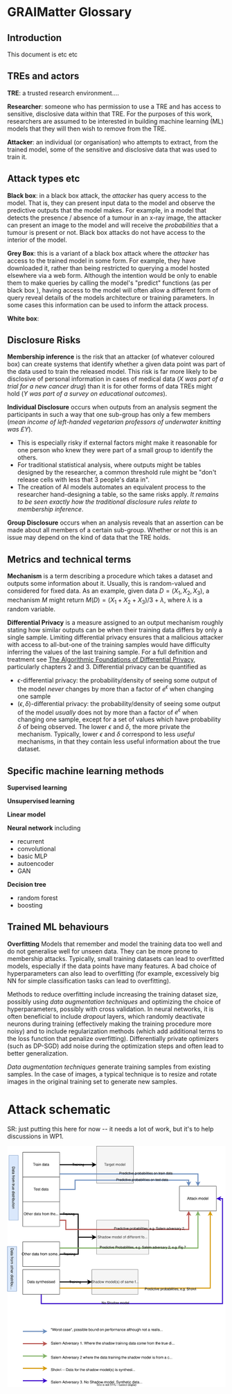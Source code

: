 # GRAIMatter Glossary

## Introduction

This document is etc etc

## TREs and actors

**TRE**: a trusted research environment....

**Researcher**: someone who has permission to use a TRE and has access to sensitive, disclosive data within that TRE. For the purposes of this work, researchers are assumed to be interested in building machine learning (ML) models that they will then wish to remove from the TRE.

**Attacker**: an individual (or organisation) who attempts to extract, from the trained model, some of the sensitive and disclosive data that was used to train it.


## Attack types etc

**Black box**: in a black box attack, the _attacker_ has query access to the model. That is, they can present input data to the model and observe the predictive outputs that the model makes. For example, in a model that detects the presence / absence of a tumour in an x-ray image, the attacker can present an image to the model and will receive the _probabilities_ that a tumour is present or not. Black box attacks do not have access to the interior of the model.

**Grey Box**: this is a variant of a black box attack where  the _attacker_  has access to the trained model in some form. For example, they have downloaded it, rather than being restricted to querying a model hosted elsewhere via a web form. Although the intention would be only to enable them to make queries by calling the model's "predict" functions (as per black box ), having access to the  model will often allow a different form of query reveal details of the models architecture or training parameters. In some cases this information can be used to inform the attack process.

**White box**:

## Disclosure Risks ##

**Membership inference** is the risk that an attacker (of whatever coloured box) can create systems that identify whether a given data point was part of the data used to train the released model.  This risk is far more likely to be disclosive of personal information in cases of medical data (_X was part of a trial for a new cancer drug_)  than  it is for other forms of data TREs might hold (_Y was part of a survey on educational outcomes_).

**Individual Disclosure** occurs when outputs from an analysis segment the participants in such a way that one sub-group has only a few members (_mean income of left-handed vegetarian professors of underwater knitting was £Y_).
 - This is especially risky if external factors might make it reasonable for one person who knew they were part of a small group to identify the others.
 - For traditional statistical analysis, where outputs might be tables designed by the researcher, a common threshold rule might be "don't release cells with less that 3 people's data in".
 - The creation of AI models automates an equivalent process to the researcher hand-designing a table,  so the same risks apply.    _It remains to be seen exactly how the _traditional_ disclosure rules relate to membership inference_.

**Group Disclosure** occurs when an analysis reveals that an assertion can be made about all members of a certain sub-group. Whether or not this is an issue may depend on the kind of data that the TRE holds.


## Metrics and technical terms ##

**Mechanism** is a term describing a procedure which takes a dataset and outputs some information about it. Usually, this is random-valued and considered for fixed data. As an example, given data $D=(X_1, X_2, X_3)$, a mechanism $M$ might return $M(D)=(X_1+X_2+X_3)/3 + \lambda$, where $\lambda$ is a random variable.

**Differential Privacy** is a measure assigned to an output mechanism roughly stating how similar outputs can be when their training data differs by only a single sample. Limiting differential privacy ensures that a malicious attacker with access to all-but-one of the training samples would have difficulty inferring the values of the last training sample. For a full definition and treatment see [The Algorithmic Foundations of Differential Privacy](https://www.cis.upenn.edu/~aaroth/Papers/privacybook.pdf), particularly chapters 2 and 3. Differential privacy can be quantified as
 - $\epsilon$-differential privacy: the probability/density of seeing some output of the model _never_ changes by more than a factor of $e^{\epsilon}$ when changing one sample
 - ($\epsilon,\delta$)-differential privacy: the probability/density of seeing some output of the model _usually_ does not by more than a factor of $e^{\epsilon}$ when changing one sample, except for a set of values which have probability $\delta$ of being observed.
The lower $\epsilon$ and $\delta$, the more private the mechanism. Typically, lower $\epsilon$ and $\delta$ correspond to less _useful_ mechanisms, in that they contain less useful information about the true dataset.


## Specific machine learning methods ##

**Supervised learning**

**Unsupervised learning**

**Linear model**

**Neural network** including
 - recurrent
 - convolutional
 - basic MLP
 - autoencoder
 - GAN

**Decision tree**
 - random forest
 - boosting

## Trained ML behaviours ##
**Overfitting** Models that remember and model the training data too well and do not generalise well for unseen data. They can be more prone to membership attacks.
Typically, small training datasets can lead to overfitted models, especially if the data points have many features. A bad choice of hyperparameters can also lead to overfitting (for example, excessively big NN for simple classification tasks can lead to overfitting).

Methods to reduce overfitting include increasing the training dataset size, possibly using *data augmentation techniques* and optimizing the choice of hyperparameters, possibly with cross validation. In neural networks, it is often beneficial to include *dropout* layers, which randomly deactivate neurons during training (effectively making the training procedure more noisy) and to include regularization methods (which add additional terms to the loss function that penalize overfitting). Differentially private optimizers (such as DP-SGD) add noise during the optimization steps and often lead to better generalization.

*Data augmentation techniques* generate training samples from existing samples. In the case of images, a typical technique is to resize and rotate images in the original training set to generate new samples.

# Attack schematic

SR: just putting this here for now -- it needs a lot of work, but it's to help discussions in WP1.

<img src="attacks.svg">
